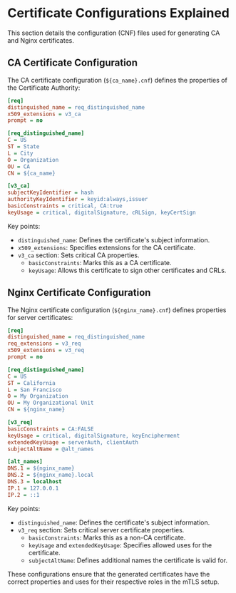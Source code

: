 # Certificate Configurations Explained

This section details the configuration (CNF) files used for generating CA and Nginx certificates.

## CA Certificate Configuration

The CA certificate configuration (`${ca_name}.cnf`) defines the properties of the Certificate Authority:

```ini
[req]
distinguished_name = req_distinguished_name
x509_extensions = v3_ca
prompt = no

[req_distinguished_name]
C = US
ST = State
L = City
O = Organization
OU = CA
CN = ${ca_name}

[v3_ca]
subjectKeyIdentifier = hash
authorityKeyIdentifier = keyid:always,issuer
basicConstraints = critical, CA:true
keyUsage = critical, digitalSignature, cRLSign, keyCertSign
```

Key points:
- `distinguished_name`: Defines the certificate's subject information.
- `x509_extensions`: Specifies extensions for the CA certificate.
- `v3_ca` section: Sets critical CA properties.
  - `basicConstraints`: Marks this as a CA certificate.
  - `keyUsage`: Allows this certificate to sign other certificates and CRLs.

## Nginx Certificate Configuration

The Nginx certificate configuration (`${nginx_name}.cnf`) defines properties for server certificates:

```ini
[req]
distinguished_name = req_distinguished_name
req_extensions = v3_req
x509_extensions = v3_req
prompt = no

[req_distinguished_name]
C = US
ST = California
L = San Francisco
O = My Organization
OU = My Organizational Unit
CN = ${nginx_name}

[v3_req]
basicConstraints = CA:FALSE
keyUsage = critical, digitalSignature, keyEncipherment
extendedKeyUsage = serverAuth, clientAuth
subjectAltName = @alt_names

[alt_names]
DNS.1 = ${nginx_name}
DNS.2 = ${nginx_name}.local
DNS.3 = localhost
IP.1 = 127.0.0.1
IP.2 = ::1
```

Key points:
- `distinguished_name`: Defines the certificate's subject information.
- `v3_req` section: Sets critical server certificate properties.
  - `basicConstraints`: Marks this as a non-CA certificate.
  - `keyUsage` and `extendedKeyUsage`: Specifies allowed uses for the certificate.
  - `subjectAltName`: Defines additional names the certificate is valid for.

These configurations ensure that the generated certificates have the correct properties and uses for their respective roles in the mTLS setup.